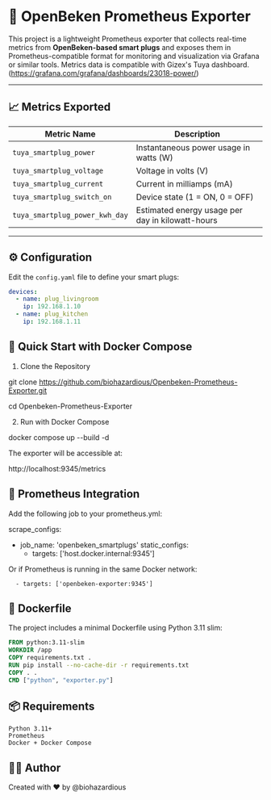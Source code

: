 # 🔌 OpenBeken Prometheus Exporter

This project is a lightweight Prometheus exporter that collects real-time metrics from **OpenBeken-based smart plugs** and exposes them in Prometheus-compatible format for monitoring and visualization via Grafana or similar tools.
Metrics data is compatible with Gizex's Tuya dashboard. (https://grafana.com/grafana/dashboards/23018-power/)

---

## 📈 Metrics Exported

| Metric Name                     | Description                                         |
|--------------------------------|-----------------------------------------------------|
| `tuya_smartplug_power`         | Instantaneous power usage in watts (W)             |
| `tuya_smartplug_voltage`       | Voltage in volts (V)                                |
| `tuya_smartplug_current`       | Current in milliamps (mA)                           |
| `tuya_smartplug_switch_on`     | Device state (1 = ON, 0 = OFF)                      |
| `tuya_smartplug_power_kwh_day` | Estimated energy usage per day in kilowatt-hours    |

---

## ⚙️ Configuration

Edit the `config.yaml` file to define your smart plugs:

```yaml
devices:
  - name: plug_livingroom
    ip: 192.168.1.10
  - name: plug_kitchen
    ip: 192.168.1.11
```

## 🚀 Quick Start with Docker Compose
1. Clone the Repository

git clone https://github.com/biohazardious/Openbeken-Prometheus-Exporter.git

cd Openbeken-Prometheus-Exporter

2. Run with Docker Compose

docker compose up --build -d

The exporter will be accessible at:

http://localhost:9345/metrics

## 📡 Prometheus Integration

Add the following job to your prometheus.yml:

scrape_configs:
  - job_name: 'openbeken_smartplugs'
    static_configs:
      - targets: ['host.docker.internal:9345']

Or if Prometheus is running in the same Docker network:

      - targets: ['openbeken-exporter:9345']

## 🐳 Dockerfile

The project includes a minimal Dockerfile using Python 3.11 slim:
```Dockerfile
FROM python:3.11-slim
WORKDIR /app
COPY requirements.txt .
RUN pip install --no-cache-dir -r requirements.txt
COPY . .
CMD ["python", "exporter.py"]
```

## 📦 Requirements
    Python 3.11+
    Prometheus
    Docker + Docker Compose

## 🧑‍💻 Author

Created with ❤️ by @biohazardious
